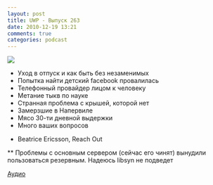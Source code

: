 ```yaml
---
layout: post
title: UWP - Выпуск 263
date: 2010-12-19 13:21
comments: true
categories: podcast
---
```

![](https://podcast.umputun.com/images/uwp/uwp263.jpg)


- Уход в отпуск и как быть без незаменимых
- Попытка найти детский facebook провалилась
- Телефонный провайдер лицом к человеку
- Метание тыкв по науке
- Странная проблема с крышей, которой нет
- Замерзшие в Напервиле
- Мясо 30-ти дневной выдержки
- Много ваших вопросов


* Beatrice Ericsson, Reach Out

** Проблемы с основным сервером (сейчас его чинят) вынудили пользоваться резервным. Надеюсь libsyn не подведет

[Аудио](http://archive.rucast.net/uwp/media/ump_podcast263.mp3)


<audio src="http://archive.rucast.net/uwp/media/ump_podcast263.mp3" preload="none">
